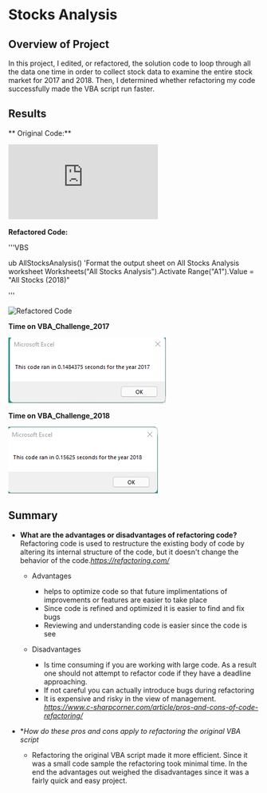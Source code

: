 # Stocks Analysis
## Overview of Project
In this project, I edited, or refactored, the solution code to loop through all the data one time in order to collect stock data to examine the entire stock market for 2017 and 2018. Then, I determined whether refactoring my code successfully made the VBA script run faster. 
## Results
** Original Code:**

![Original Code](https://github.com/CorinneBean/Stock-Analysis/blob/a30fb349630b9013b2590b036dea84a2ed29447b/Resources/Original%20Code.pdf)

**Refactored Code:**

'''VBS

ub AllStocksAnalysis()
   'Format the output sheet on All Stocks Analysis worksheet
        Worksheets("All Stocks Analysis").Activate
        Range("A1").Value = "All Stocks (2018)"

'''

![Refactored Code](https://github.com/CorinneBean/Stock-Analysis/blob/86f91529a3003c8e08671fb448c052881fc6f7e5/Refactored_Code)

**Time on VBA_Challenge_2017**

![VBA_Challenge_2017]( https://github.com/CorinneBean/Stock-Analysis/blob/b3c2dc3356d3de2b475b41ce38bf7b7f6b4ed0e3/Resources/VBA_Challenge_2017.png)

**Time on VBA_Challenge_2018**

![VBA_Challenge_2018]( https://github.com/CorinneBean/Stock-Analysis/blob/b3c2dc3356d3de2b475b41ce38bf7b7f6b4ed0e3/Resources/VBA_Challenge_2018.png)

## Summary

- **What are the advantages or disadvantages of refactoring code?**
Refactoring code is used to restructure the existing body of code by altering its internal structure of the code, but it doesn't change the behavior of the code.*https://refactoring.com/*

	- Advantages
		- helps to optimize code so that future implimentations of improvements or features are easier to take place
		- Since code is refined and optimized it is easier to find and fix bugs
		- Reviewing and understanding code is easier since the code is see

	- Disadvantages
		- Is time consuming if you are working with large code. As a result one should not attempt to refactor code if they have a deadline approaching. 
		- If not careful you can actually introduce bugs during refactoring
		- It is expensive and risky in the view of management. *https://www.c-sharpcorner.com/article/pros-and-cons-of-code-refactoring/*
	
- **How do these pros and cons apply to refactoring the original VBA script*
	- Refactoring the original VBA script made it more efficient. Since it was a small code sample the refactoring took minimal time. In the end the advantages out weighed the disadvantages since it was a fairly quick and easy project.